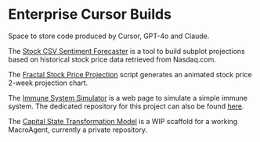 # Enterprise Cursor Builds
Space to store code produced by Cursor, GPT-4o and Claude.

The [Stock CSV Sentiment Forecaster](https://github.com/Photon1c/EnterpriseCursorBuilds/tree/main/stock_csv_sentiment_forecaster) is a tool to build subplot projections based on historical stock price data retrieved from Nasdaq.com.  

The [Fractal Stock Price Projection](https://github.com/Photon1c/EnterpriseCursorBuilds/tree/main/fractal-stock-price-simulator) script generates an animated stock price 2-week projection chart.  

The [Immune System Simulator](https://github.com/Photon1c/EnterpriseCursorBuilds/tree/main/immunesystemsimulator-v1.02-beta) is a web page to simulate a simple immune system. The dedicated repository for this project can also be found [here](https://github.com/Photon1c/ImmuneSystemSimulator).

The [Capital State Transformation Model](https://github.com/Photon1c/EnterpriseCursorBuilds/tree/main/cloud-rain-soil-capital-model) is a WIP scaffold for a working MacroAgent, currently a private repository.
